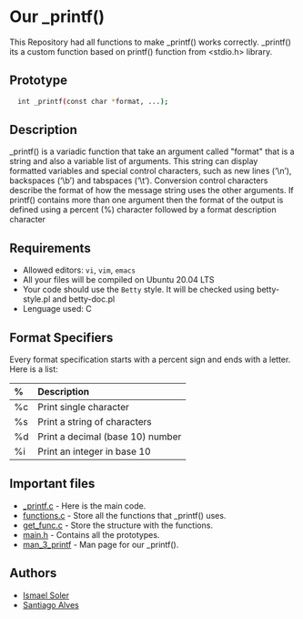 
# Our _printf()
This Repository had all functions to make _printf() works correctly. _printf() its a custom function based on printf() function from <stdio.h> library.
 

## Prototype

```bash
  int _printf(const char *format, ...); 
```
    
## Description
_printf() is a variadic function that take an argument called "format" that is a string and also a variable list of arguments. This string can display formatted variables and special control characters, such as new lines (‘\n’), backspaces (‘\b’) and tabspaces (‘\t’). Conversion control characters describe the format of how the message string uses the other arguments. If printf() contains more than one argument then the format of the output is defined using a percent (%) character followed by a format description character
## Requirements

- Allowed editors: `vi`, `vim`, `emacs`
- All your files will be compiled on Ubuntu 20.04 LTS
- Your code should use the `Betty` style. It will be checked using betty-style.pl and betty-doc.pl
- Lenguage used: C


## Format Specifiers

Every format specification starts with a percent sign and ends with a letter. Here is a list:


|  %        | Description                |
| :-------- | :------------------------- |
| %c        | Print single character |
| %s        | Print a string of characters |
| %d        | Print a decimal (base 10) number|
| %i        | Print an integer in base 10|


## Important files

- [_printf.c](https://github.com/ismael-soler/holbertonschool-printf/blob/master/_printf.c) - Here is the main code.
- [functions.c](https://github.com/ismael-soler/holbertonschool-printf/blob/master/functions.c) - Store all the functions that _printf() uses.
- [get_func.c](https://github.com/ismael-soler/holbertonschool-printf/blob/master/get_func.c) - Store the structure with the functions.
- [main.h](https://github.com/ismael-soler/holbertonschool-printf/blob/master/main.h) - Contains all the prototypes.
- [man_3_printf](https://github.com/ismael-soler/holbertonschool-printf/blob/master/man_3_printf) - Man page for our _printf().
## Authors

- [Ismael Soler](https://github.com/ismael-soler)
- [Santiago Alves](https://github.com/santialvesz)

